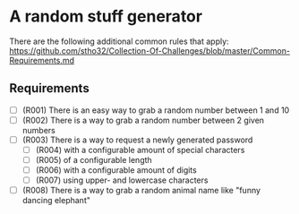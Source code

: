 # A random stuff generator

There are the following additional common rules that apply: 
https://github.com/stho32/Collection-Of-Challenges/blob/master/Common-Requirements.md

## Requirements

- [ ] (R001) There is an easy way to grab a random number between 1 and 10
- [ ] (R002) There is a way to grab a random number between 2 given numbers
- [ ] (R003) There is a way to request a newly generated password
  - [ ] (R004) with a configurable amount of special characters
  - [ ] (R005) of a configurable length
  - [ ] (R006) with a configurable amount of digits
  - [ ] (R007) using upper- and lowercase characters
- [ ] (R008) There is a way to grab a random animal name like "funny dancing elephant"
